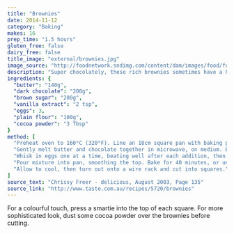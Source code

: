 ```yaml
---
title: "Brownies"
date: 2014-11-12
category: "Baking"
makes: 16
prep_time: "1.5 hours"
gluten_free: false
dairy_free: false
title_image: "external/brownies.jpg"
image_source: "http://foodnetwork.sndimg.com/content/dam/images/food/fullset/2011/10/25/1/CC_Alton-Brown-Cocoa-Brownies_s4x3.jpg"
description: "Super chocolately, these rich brownies sometimes have a hard time setting"
ingredients: {
  "butter": "140g",
  "dark chocolate": "200g",
  "brown sugar": "200g",
  "vanilla extract": "2 tsp",
  "eggs": 3,
  "plain flour": "100g",
  "cocoa powder": "3 Tbsp"
}
method: [
  "Preheat oven to 160°C (320°F). Line an 18cm square pan with baking paper.",
  "Gently melt butter and chocolate together in microwave, on medium. Beat sugar and vanilla into the mixture.",
  "Whisk in eggs one at a time, beating well after each addition, then mix in flour, stirring until smooth.",
  "Pour mixture into pan, smoothing the top. Bake for 40 minutes, or until a skewer comes out clean with a fem moist crumbs attached.",
  "Allow to cool, then turn out onto a wire rack and cut into squares."
]
source_text: "Chrissy Freer - delicious, August 2003, Page 135"
source_link: "http://www.taste.com.au/recipes/5720/brownies"
---
```

For a colourful touch, press a smartie into the top of each square.
For more sophisticated look, dust some cocoa powder over the brownies before cutting.

